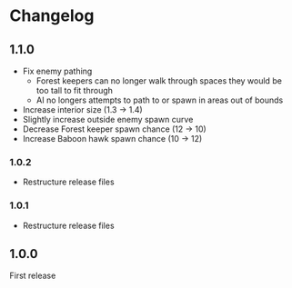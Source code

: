 # Changelog

## 1.1.0
- Fix enemy pathing
    - Forest keepers can no longer walk through spaces they would be too tall to fit through
    - AI no longers attempts to path to or spawn in areas out of bounds
- Increase interior size (1.3 -> 1.4)
- Slightly increase outside enemy spawn curve
- Decrease Forest keeper spawn chance (12 -> 10)
- Increase Baboon hawk spawn chance (10 -> 12)

### 1.0.2
- Restructure release files

### 1.0.1
- Restructure release files

## 1.0.0
First release